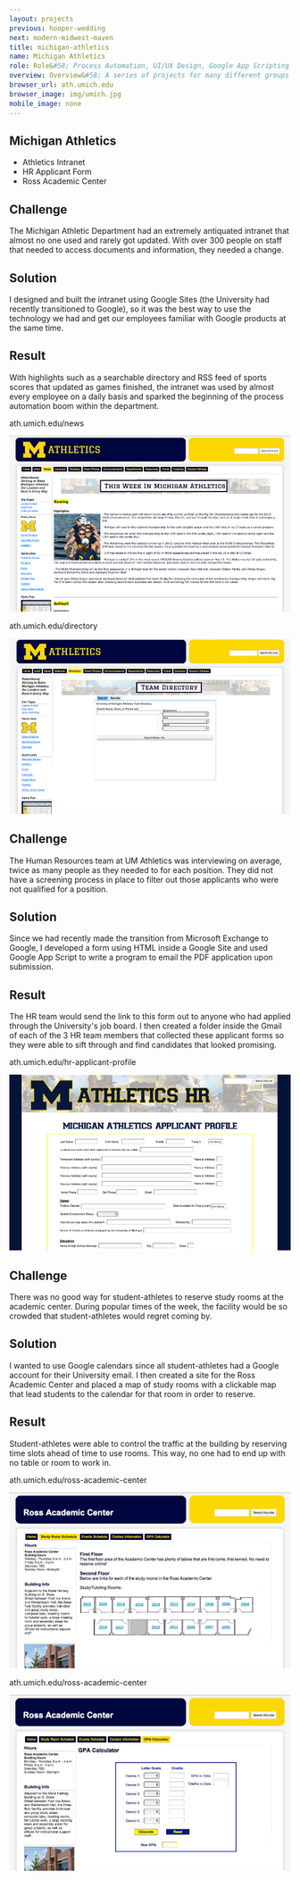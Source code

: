 ```yaml
---
layout: projects
previous: hooper-wedding
next: modern-midwest-maven
title: michigan-athletics
name: Michigan Athletics
role: Role&#58; Process Automation, UI/UX Design, Google App Scripting
overview: Overview&#58; A series of projects for many different groups and teams within the Michigan Athletic Department planted the seed of interest in development and the rest is history.
browser_url: ath.umich.edu
browser_image: img/umich.jpg
mobile_image: none
---
```


<section class="project-page section grid-container">
 <div class="section-header grid-100"><h1>Michigan Athletics</h1></div>
 <div class="project-nav center-align">
   <ul>
     <li><span class="active-project" data-section="intranet-project">Athletics Intranet</span></li>
     <li><span data-section="hr-project">HR Applicant Form</span></li>
     <li><span data-section="ross-project">Ross Academic Center</span></li>
   </ul>
 </div>
 
 <div class="intranet-project project-data">
   <div class="case-study challenge grid-33 tablet-grid-33 center-align">
      <h2>Challenge</h2>
      <p>The Michigan Athletic Department had an extremely antiquated intranet that almost no one used and rarely got updated. With over 300 people on staff that needed to access documents and information, they needed a change. </p>
    </div>
    <div class="case-study solution grid-33 tablet-grid-33 center-align">
      <h2>Solution</h2>
      <p>I designed and built the intranet using Google Sites (the University had recently transitioned to Google), so it was the best way to use the technology we had and get our employees familiar with Google products at the same time.</p>
    </div>
    <div class="case-study result grid-33 tablet-grid-33 center-align">
      <h2>Result</h2>
      <p>With highlights such as a searchable directory and RSS feed of sports scores that updated as games finished, the intranet was used by almost every employee on a daily basis and sparked the beginning of the process automation boom within the department.</p>
    </div>
    <div class="project-example grid-100 center-align">
      <div class="browser browser-window">
        <span class="browser-buttons"></span><span class="browser-buttons"></span ><span class="browser-buttons"></span>
          <div class="browser-top"><p>ath.umich.edu/news</p></div>
          <div class="window-screen"><img src="/img/case-study-umich-2.jpg"></div>
          </div>
    </div>
    <div class="project-example grid-100 center-align">
      <div class="browser browser-window">
        <span class="browser-buttons"></span><span class="browser-buttons"></span ><span class="browser-buttons"></span>
          <div class="browser-top"><p>ath.umich.edu/directory</p></div>
          <div class="window-screen"><img src="/img/case-study-umich-3.jpg"></div>
          </div>
    </div>
  </div>
 
 <div class="hr-project project-data">
    <div class="case-study challenge grid-33 tablet-grid-33 center-align">
        <h2>Challenge</h2>
        <p>The Human Resources team at UM Athletics was interviewing on average, twice as many people as they needed to for each position. They did not have a screening process in place to filter out those applicants who were not qualified for a position.</p>
   </div>
   <div class="case-study solution grid-33 tablet-grid-33 center-align">
        <h2>Solution</h2>
        <p>Since we had recently made the transition from Microsoft Exchange to Google, I developed a form using HTML inside a Google Site and used Google App Script to write a program to email the PDF application upon submission.</p>
   </div>
   <div class="case-study result grid-33 tablet-grid-33 center-align">
        <h2>Result</h2>
        <p>The HR team would send the link to this form out to anyone who had applied through the University's job board. I then created a folder inside the Gmail of each of the 3 HR team members that collected these applicant forms so they were able to sift through and find candidates that looked promising.</p>
   </div>
   <div class="project-example grid-100 center-align">
    <div class="browser browser-window">
      <span class="browser-buttons"></span><span class="browser-buttons"></span ><span class="browser-buttons"></span>
        <div class="browser-top"><p>ath.umich.edu/hr-applicant-profile</p></div>
        <div class="window-screen"><img src="/img/case-study-hr.jpg"></div>
        </div>
   </div>
 </div>
 
 <div class="ross-project project-data">
     <div class="case-study challenge grid-33 tablet-grid-33 center-align">
          <h2>Challenge</h2>
          <p>There was no good way for student-athletes to reserve study rooms at the academic center. During popular times of the week, the facility would be so crowded that student-athletes would regret coming by. </p>
     </div>
     <div class="case-study solution grid-33 tablet-grid-33 center-align">
          <h2>Solution</h2>
          <p>I wanted to use Google calendars since all student-athletes had a Google account for their University email. I then created a site for the Ross Academic Center and placed a map of study rooms with a clickable map that lead students to the calendar for that room in order to reserve.</p>
     </div>
     <div class="case-study result grid-33 tablet-grid-33 center-align">
          <h2>Result</h2>
          <p>Student-athletes were able to control the traffic at the building by reserving time slots ahead of time to use rooms. This way, no one had to end up with no table or room to work in.</p>
     </div>
   <div class="project-example grid-100 center-align">
     <div class="browser browser-window">
      <span class="browser-buttons"></span><span class="browser-buttons"></span ><span class="browser-buttons"></span>
        <div class="browser-top"><p>ath.umich.edu/ross-academic-center</p></div>
        <div class="window-screen"><img src="/img/case-study-ross-1.jpg"></div>
     </div>
    </div>
    <div class="project-example grid-100 center-align">
     <div class="browser browser-window">
      <span class="browser-buttons"></span><span class="browser-buttons"></span ><span class="browser-buttons"></span>
        <div class="browser-top"><p>ath.umich.edu/ross-academic-center</p></div>
        <div class="window-screen"><img src="/img/case-study-ross-2.jpg"></div>
     </div>
     </div>
 </div>
  
</section>